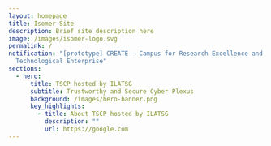 ```yaml
---
layout: homepage
title: Isomer Site
description: Brief site description here
image: /images/isomer-logo.svg
permalink: /
notification: "[prototype] CREATE - Campus for Research Excellence and
  Technological Enterprise"
sections:
  - hero:
      title: TSCP hosted by ILATSG
      subtitle: Trustworthy and Secure Cyber Plexus
      background: /images/hero-banner.png
      key_highlights:
        - title: About TSCP hosted by ILATSG
          description: ""
          url: https://google.com
---
```

